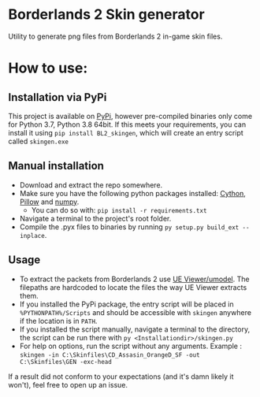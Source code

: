 # Borderlands 2 Skin generator
Utility to generate png files from Borderlands 2 in-game skin files.

# How to use:
## Installation via PyPi
This project is available on [PyPi](https://pypi.org/project/BL2_skingen/), however pre-compiled binaries only come for Python 3.7, Python 3.8 64bit.
If this meets your requirements, you can install it using `pip install BL2_skingen`, which will create an entry script called `skingen.exe`

## Manual installation
 * Download and extract the repo somewhere.
 * Make sure you have the following python packages installed: [Cython](https://pypi.org/project/Cython/), [Pillow](https://pypi.org/project/Pillow/) and [numpy](https://pypi.org/project/numpy/).
   * You can do so with: `pip install -r requirements.txt`
 * Navigate a terminal to the project's root folder.
 * Compile the .pyx files to binaries by running `py setup.py build_ext --inplace`.
## Usage
 * To extract the packets from Borderlands 2 use [UE Viewer/umodel](https://www.gildor.org/en/projects/umodel). The filepaths are hardcoded to locate the files the way UE Viewer extracts them.
  * If you installed the PyPi package, the entry script will be placed in `%PYTHONPATH%/Scripts` and should be accessible with `skingen` anywhere if the location is in `PATH`.
  * If you installed the script manually, navigate a terminal to the directory, the script can be run there with `py <Installationdir>/skingen.py`
 * For help on options, run the script without any arguments.
 Example : `skingen -in C:\Skinfiles\CD_Assasin_OrangeD_SF -out C:\Skinfiles\GEN -exc-head`

If a result did not conform to your expectations (and it's damn likely it won't), feel free to open up an issue.
